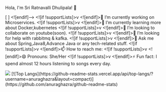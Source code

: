Hola, I'm Sri  Ratnavalli Dhulipala! 👋

[ ]
 <![endif]–>
<![if !supportLists]>v <![endif]>🔭 I’m currently working on Microservices.
<![if !supportLists]>v <![endif]>🌱 I’m currently learning more about Docker,kubernetes
<![if !supportLists]>v <![endif]>👯 I’m looking to collaborate on youtube(soon).
<![if !supportLists]>v <![endif]>🤔 I’m looking for help with rabbitmq & kafka.
<![if !supportLists]>v <![endif]>💬 Ask me about Spring,Java8,Advance Java or any tech-related stuff.
<![if !supportLists]>v <![endif]>📫 How to reach me:
<![if !supportLists]>v <![endif]>😄 Pronouns: She/Her
<![if !supportLists]>v <![endif]>⚡ Fun fact: I spend almost 12 hours listening to songs every day.



 <img src="https://github-readme-stats.vercel.app/api?username=dsrvalli&&show_icons=true&title_color=ffffff&icon_color=bb2acf&text_color=daf7dc&bg_color=151515">
[![Top Langs](https://github-readme-stats.vercel.app/api/top-langs/?username=anuraghazra&layout=compact)](https://github.com/anuraghazra/github-readme-stats) 






